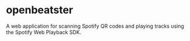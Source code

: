 # openbeatster

A web application for scanning Spotify QR codes and playing tracks using the Spotify Web Playback SDK.
